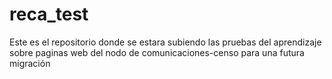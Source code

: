 # reca_test
Este es el repositorio donde se estara subiendo las pruebas del aprendizaje sobre paginas web del nodo de comunicaciones-censo para una futura migración
